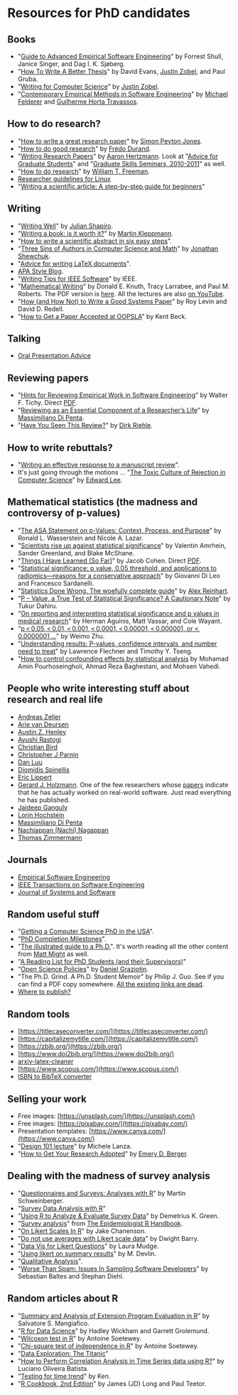 # Resources for PhD candidates

## Books

* "[Guide to Advanced Empirical Software Engineering](https://www.amazon.com/Guide-Advanced-Empirical-Software-Engineering/dp/184800043X)" by Forrest Shull, Janice Singer, and Dag I. K. Sjøberg.
* "[How To Write A Better Thesis](https://www.amazon.com/Write-Better-Thesis-David-Evans/dp/3319042858/)" by David Evans, [Justin Zobel](https://www.mup.com.au/authors/justin-zobel), and Paul Gruba.
* "[Writing for Computer Science](https://www.amazon.com/Writing-Computer-Science-Justin-Zobel/dp/144716640X/)" by [Justin Zobel](https://www.mup.com.au/authors/justin-zobel).
* "[Contemporary Empirical Methods in Software Engineering](https://www.amazon.com/gp/product/3030324885/)" by [Michael Felderer](http://mfelderer.at/) and [Guilherme Horta Travassos](https://www.cos.ufrj.br/~ght/).

## How to do research?

* "[How to write a great research paper](https://www.microsoft.com/en-us/research/academic-program/write-great-research-paper/)" by [Simon Peyton Jones](https://www.microsoft.com/en-us/research/people/simonpj/).
* "[How to do good research](https://people.csail.mit.edu/fredo/DoGoodResearch.pdf)" by [Frédo Durand](https://people.csail.mit.edu/fredo/student.html).
* "[Writing Research Papers](https://www.dgp.toronto.edu/~hertzman/courses/gradSkills/2010/writing.pdf)" by [Aaron Hertzmann](https://www.dgp.toronto.edu/~hertzman/). Look at "[Advice for Graduate Students](https://www.dgp.toronto.edu/~hertzman/advice/)" and "[Graduate Skills Seminars, 2010-2011](http://www.dgp.toronto.edu/~hertzman/courses/gradSkills/2010/)" as well.
* "[How to do research](https://people.csail.mit.edu/billf/publications/How_To_Do_Research.pdf)" by [William T. Freeman](https://billf.mit.edu/).
* [Researcher guidelines for Linux](https://www.kernel.org/doc/html/latest/process/researcher-guidelines.html)
* "[Writing a scientific article: A step-by-step guide for beginners](https://www.sciencedirect.com/science/article/pii/S1878764915001606)"

## Writing

* "[Writing Well](https://www.julian.com/guide/write/first-draft)" by [Julian Shapiro](https://www.julian.com/).
* "[Writing a book: is it worth it?](https://martin.kleppmann.com/2020/09/29/is-book-writing-worth-it.html)" by [Martin Kleppmann](https://martin.kleppmann.com/).
* "[How to write a scientific abstract in six easy steps](https://www.easterbrook.ca/steve/2010/01/how-to-write-a-scientific-abstract-in-six-easy-steps/)".
* "[Three Sins of Authors in Computer Science and Math](http://www.cs.cmu.edu/~jrs/sins.html)" by [Jonathan Shewchuk](http://www.cs.cmu.edu/~jrs/).
* "[Advice for writing LaTeX documents](https://github.com/dspinellis/latex-advice)".
* [APA Style Blog](https://apastyle.apa.org/blog).
* "[Writing Tips for IEEE Software](https://www.computer.org/csdl/magazine/so/write-for-us/14426)" by IEEE.
* "[Mathematical Writing](https://www.amazon.com/Mathematical-Writing-Association-America-Notes/dp/088385063X)" by Donald E. Knuth, Tracy Larrabee, and Paul M. Roberts. The PDF version is [here](https://jmlr.csail.mit.edu/reviewing-papers/knuth_mathematical_writing.pdf). All the lectures are also [on YouTube](https://www.youtube.com/playlist?list=PLOdeqCXq1tXihn5KmyB2YTOqgxaUkcNYG).
* "[How (and How Not) to Write a Good Systems Paper](https://www.usenix.org/legacy/events/samples/submit/advice.html)" by Roy Levin and David D. Redell.
* "[How to Get a Paper Accepted at OOPSLA](https://plg.uwaterloo.ca/~migod/research/beckOOPSLA.html)" by Kent Beck.

## Talking

* [Oral Presentation Advice](https://pages.cs.wisc.edu/~markhill/conference-talk.html)

## Reviewing papers

* "[Hints for Reviewing Empirical Work in Software Engineering](https://dl.acm.org/doi/10.1023/A%3A1009844119158)" by Walter F. Tichy. Direct [PDF](https://selab.netlab.uky.edu/homepage/papers/tichy-overview.pdf).
* "[Reviewing as an Essential Component of a Researcher’s Life](https://www.dropbox.com/s/cst1m0t7e48chz0/Reviewing.pdf?dl=0#)" by [Massimiliano Di Penta](https://mdipenta.github.io/).
* "[Have You Seen This Review?](https://profriehle.com/2022/11/12/have-you-seen-this-review/)" by [Dirk Riehle](https://profriehle.com/).

## How to write rebuttals?

* "[Writing an effective response to a manuscript review](https://www.journals.uchicago.edu/doi/full/10.1086/688886)".
* It's just going through the motions ... "[The Toxic Culture of Rejection in Computer Science](https://sigbed.org/2022/08/22/the-toxic-culture-of-rejection-in-computer-science/)" by [Edward Lee](https://ptolemy.berkeley.edu/~eal/index.html).

## Mathematical statistics (the madness and controversy of p-values)

* "[The ASA Statement on p-Values: Context, Process, and Purpose](https://www.tandfonline.com/doi/full/10.1080/00031305.2016.1154108)" by Ronald L. Wasserstein and Nicole A. Lazar.
* "[Scientists rise up against statistical significance](https://www.nature.com/articles/d41586-019-00857-9)" by Valentin Amrhein, Sander Greenland, and Blake McShane.
* "[Things I Have Learned (So Far)](https://doi.apa.org/doiLanding?doi=10.1037%2F0003-066X.45.12.1304)" by Jacob Cohen. Direct [PDF](https://tech.me.holycross.edu/files/2015/03/Cohen_1990.pdf).
* "[Statistical significance: p value, 0.05 threshold, and applications to radiomics—reasons for a conservative approach](https://eurradiolexp.springeropen.com/articles/10.1186/s41747-020-0145-y)" by Giovanni Di Leo and Francesco Sardanelli.
* "[Statistics Done Wrong. The woefully complete guide](https://www.statisticsdonewrong.com/)" by [Alex Reinhart](https://www.refsmmat.com/).
* "[P – Value, a True Test of Statistical Significance? A Cautionary Note](https://www.ncbi.nlm.nih.gov/pmc/articles/PMC4111019/)" by Tukur Dahiru.
* "[On reporting and interpreting statistical significance and p values in medical research](https://www.ncbi.nlm.nih.gov/pmc/articles/PMC8005799/)" by Herman Aguinis, Matt Vassar, and Cole Wayant.
* "[p < 0.05, < 0.01, < 0.001, < 0.0001, < 0.00001, < 0.000001, or < 0.0000001 …](https://www.ncbi.nlm.nih.gov/pmc/articles/PMC6191982/)" by Weimo Zhu.
* "[Understanding results: P-values, confidence intervals, and number need to treat](https://www.ncbi.nlm.nih.gov/pmc/articles/PMC3263226/)" by Lawrence Flechner and Timothy Y. Tseng.
* "[How to control confounding effects by statistical analysis](https://www.ncbi.nlm.nih.gov/pmc/articles/PMC4017459/) by Mohamad Amin Pourhoseingholi, Ahmad Reza Baghestani, and Mohsen Vahedi.

## People who write interesting stuff about research and real life

* [Andreas Zeller](https://andreas-zeller.info/)
* [Arie van Deursen](https://avandeursen.com/)
* [Austin Z. Henley](https://austinhenley.com/)
* [Ayushi Rastogi](https://ayushirastogi.github.io/)
* [Christian Bird](https://www.microsoft.com/en-us/research/people/cbird/)
* [Christopher J Parnin](https://www.chrisparnin.me/)
* [Dan Luu](https://danluu.com/)
* [Diomidis Spinellis](https://www.spinellis.gr/index.html.var)
* [Eric Lippert](https://ericlippert.com/)
* [Gerard J. Holzmann](https://spinroot.com/gerard/). One of the few researchers whose [papers](https://spinroot.com/gerard/pubs.html) indicate that he has actually worked on real-world software. Just read everything he has published.
* [Jaideep Ganguly](https://jganguly.github.io/)
* [Lorin Hochstein](http://lorinhochstein.org/)
* [Massimiliano Di Penta](https://mdipenta.github.io/)
* [Nachiappan (Nachi) Nagappan](https://nachinagappan.github.io/)
* [Thomas Zimmermann](https://thomas-zimmermann.com/)

## Journals

* [Empirical Software Engineering](https://www.springer.com/journal/10664)
* [IEEE Transactions on Software Engineering](https://ieeexplore.ieee.org/xpl/RecentIssue.jsp?punumber=32)
* [Journal of Systems and Software](https://www.sciencedirect.com/journal/journal-of-systems-and-software)

## Random useful stuff

* "[Getting a Computer Science PhD in the USA](https://parentheticallyspeaking.org/articles/us-cs-phd-faq/)".
* "[PhD Completion Milestones](https://collaboration.csc.ncsu.edu/laurie/PhD.html)".
* "[The illustrated guide to a Ph.D.](https://matt.might.net/articles/phd-school-in-pictures/)". It's worth reading all the other content from [Matt Might](https://matt.might.net/) as well.
* "[A Reading List for PhD Students (and their Supervisors)](https://www2.dmst.aueb.gr/dds/res/phd/bib.htm)"
* "[Open Science Policies](https://conf.researchr.org/track/icse-2021/icse-2021-open-science-policies)" by [Daniel Graziotin](https://ineed.coffee/).
* "The Ph.D. Grind. A Ph.D. Student Memoir" by Philip J. Guo. See if you can find a PDF copy somewhere. [All the existing links are dead](https://news.ycombinator.com/item?id=17494273).
* [Where to publish?](https://giasuddin.ca/publications/)

## Random tools

* [https://titlecaseconverter.com/](https://titlecaseconverter.com/)
* [https://capitalizemytitle.com/](https://capitalizemytitle.com/)
* [https://zbib.org/](https://zbib.org/)
* [https://www.doi2bib.org/](https://www.doi2bib.org/)
* [arxiv-latex-cleaner](https://github.com/google-research/arxiv-latex-cleaner)
* [https://www.scopus.com/](https://www.scopus.com/)
* [ISBN to BibTeX converter](https://www.bibtex.com/c/isbn-to-bibtex-converter/)

## Selling your work

* Free images: [https://unsplash.com/](https://unsplash.com/)
* Free images: [https://pixabay.com/](https://pixabay.com/)
* Presentation templates: [https://www.canva.com/](https://www.canva.com/)
* "[Design 101 lecture](https://www.youtube.com/watch?v=okZeimABw7w)" by Michele Lanza.
* "[How to Get Your Research Adopted](https://slideslive.com/38986031/how-to-get-your-research-adopted)" by [Emery D. Berger](https://emeryberger.com/).

## Dealing with the madness of survey analysis

* "[Questionnaires and Surveys: Analyses with R](https://ladal.edu.au/surveys.html)" by Martin Schweinberger.
* "[Survey Data Analysis with R](https://stats.oarc.ucla.edu/r/seminars/survey-data-analysis-with-r/)"
* "[Using R to Analyze & Evaluate Survey Data](https://datascienceplus.com/using-r-to-analyze-evaluate-survey-data-part-1/)" by Demetrius K. Green.
* "[Survey analysis](https://epirhandbook.com/en/survey-analysis.html)" from [The Epidemiologist R Handbook](https://epirhandbook.com/en/index.html).
* "[On Likert Scales In R](https://jakec007.github.io/2021-06-23-R-likert/)" by Jake Chanenson.
* "[Do not use averages with Likert scale data](https://bookdown.org/Rmadillo/likert/)" by Dwight Barry.
* "[Data Vis for Likert Questions](https://lmudge13.github.io/sample_code/likert_graphs.html)" by Laura Mudge.
* "[Using likert on summary results](https://rpubs.com/m_dev/likert_summary)" by M. Devlin.
* "[Qualitative Analysis](https://courses.lumenlearning.com/suny-hccc-research-methods/chapter/chapter-13-qualitative-analysis/)".
* "[Worse Than Spam: Issues In Sampling Software Developers](https://dl.acm.org/doi/10.1145/2961111.2962628)" by Sebastian Baltes and Stephan Diehl.

## Random articles about R

* "[Summary and Analysis of Extension Program Evaluation in R](https://rcompanion.org/handbook/index.html)" by Salvatore S. Mangiafico.
* "[R for Data Science](https://r4ds.had.co.nz/index.html)" by Hadley Wickham and Garrett Grolemund.
* "[Wilcoxon test in R](https://statsandr.com/blog/wilcoxon-test-in-r-how-to-compare-2-groups-under-the-non-normality-assumption/)" by Antoine Soetewey.
* "[Chi-square test of independence in R](https://statsandr.com/blog/chi-square-test-of-independence-in-r/)" by Antoine Soetewey.
* "[Data Exploration: The Titanic](https://bio304-class.github.io/bio304-fall2017/data-story-titanic.html)"
* "[How to Perform Correlation Analysis in Time Series data using R?](https://www.lobdata.com.br/2020/09/15/how-to-perform-correlation-analysis-in-time-series-data-using-r/)" by Luciano Oliveira Batista.
* "[Testing for time trend](http://ritsokiguess.site/docs/2017/12/16/testing-for-time-trend/)" by Ken.
* "[R Cookbook, 2nd Edition](https://rc2e.com/index.html)" by James (JD) Long and Paul Teetor.
